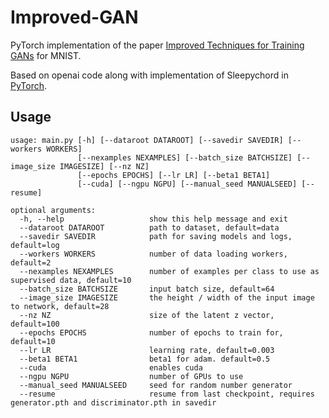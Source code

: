 # Improved-GAN

PyTorch implementation of the paper [Improved Techniques for Training GANs](https://arxiv.org/pdf/1606.03498.pdf) for MNIST.

Based on openai code along with implementation of Sleepychord in [PyTorch](https://github.com/Sleepychord/ImprovedGAN-pytorch).

## Usage
```
usage: main.py [-h] [--dataroot DATAROOT] [--savedir SAVEDIR] [--workers WORKERS]
               [--nexamples NEXAMPLES] [--batch_size BATCHSIZE] [--image_size IMAGESIZE] [--nz NZ]
               [--epochs EPOCHS] [--lr LR] [--beta1 BETA1]
               [--cuda] [--ngpu NGPU] [--manual_seed MANUALSEED] [--resume]

optional arguments:
  -h, --help                   show this help message and exit
  --dataroot DATAROOT          path to dataset, default=data
  --savedir SAVEDIR            path for saving models and logs, default=log
  --workers WORKERS            number of data loading workers, default=2
  --nexamples NEXAMPLES        number of examples per class to use as supervised data, default=10
  --batch_size BATCHSIZE       input batch size, default=64
  --image_size IMAGESIZE       the height / width of the input image to network, default=28
  --nz NZ                      size of the latent z vector, default=100
  --epochs EPOCHS              number of epochs to train for, default=10
  --lr LR                      learning rate, default=0.003
  --beta1 BETA1                beta1 for adam. default=0.5
  --cuda                       enables cuda
  --ngpu NGPU                  number of GPUs to use
  --manual_seed MANUALSEED     seed for random number generator
  --resume                     resume from last checkpoint, requires generator.pth and discriminator.pth in savedir
```